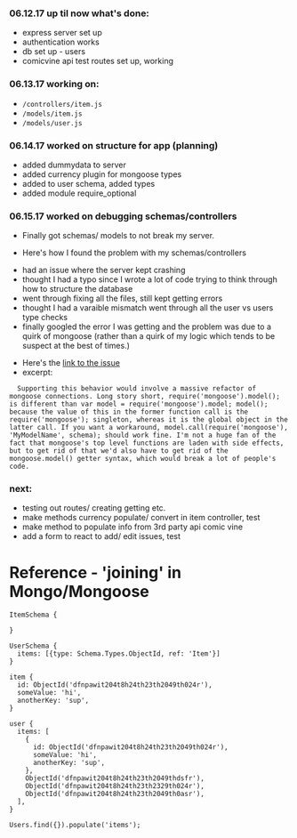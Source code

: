 ### 06.12.17 up til now what's done:
* express server set up
* authentication works
* db set up - users
* comicvine api test routes set up, working

### 06.13.17 working on:
* `/controllers/item.js`
* `/models/item.js`
* `/models/user.js`


### 06.14.17 worked on structure for app (planning)
* added dummydata to server
* added currency plugin for mongoose types
* added to user schema, added types
* added module require_optional

### 06.15.17 worked on debugging schemas/controllers
* Finally got schemas/ models to not break my server.

* Here's how I found the problem with my schemas/controllers
- had an issue where the server kept crashing
- thought I had a typo since I wrote a lot of code trying to think through how to structure the database
- went through fixing all the files, still kept getting errors
- thought I had a varaible mismatch went through all the user vs users type checks
- finally googled the error I was getting and the problem was due to a quirk of mongoose (rather than a quirk of my logic which tends to be suspect at the best of times.)
* Here's the [link to the issue](https://github.com/Automattic/mongoose/issues/3768#issuecomment-178313121)
* excerpt:
```
  Supporting this behavior would involve a massive refactor of mongoose connections. Long story short, require('mongoose').model(); is different than var model = require('mongoose').model; model(); because the value of this in the former function call is the require('mongoose'); singleton, whereas it is the global object in the latter call. If you want a workaround, model.call(require('mongoose'), 'MyModelName', schema); should work fine. I'm not a huge fan of the fact that mongoose's top level functions are laden with side effects, but to get rid of that we'd also have to get rid of the mongoose.model() getter syntax, which would break a lot of people's code.
```

### next:
* testing out routes/ creating getting etc. 
* make methods currency populate/ convert in item controller, test
* make method to populate info from 3rd party api comic vine
* add a form to react to add/ edit issues, test


# Reference - 'joining' in Mongo/Mongoose
```
ItemSchema {
  
}

UserSchema {
  items: [{type: Schema.Types.ObjectId, ref: 'Item'}]
}

item {
  id: ObjectId('dfnpawit204t8h24th23th2049th024r'),
  someValue: 'hi',
  anotherKey: 'sup',
}

user {
  items: [
    {
      id: ObjectId('dfnpawit204t8h24th23th2049th024r'),
      someValue: 'hi',
      anotherKey: 'sup',
    },
    ObjectId('dfnpawit204t8h24th23th2049thdsfr'),
    ObjectId('dfnpawit204t8h24th23th2329th024r'),
    ObjectId('dfnpawit204t8h24th23th2049th0asr'),
  ],
}
  
Users.find({}).populate('items');
